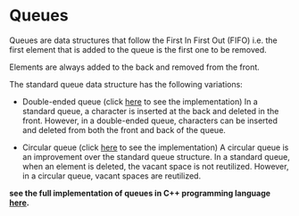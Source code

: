 # Queues

Queues are data structures that follow the First In First Out (FIFO) i.e. the first element that is added to the queue is the first one to be removed.

Elements are always added to the back and removed from the front.

The standard queue data structure has the following variations:

- Double-ended queue (click [here]() to see the implementation)
	In a standard queue, a character is inserted at the back and deleted in the front. However, in a double-ended queue, characters can be inserted and deleted from both the front and back of the queue.
	
- Circular queue (click [here]() to see the implementation)
	A circular queue is an improvement over the standard queue structure. In a standard queue, when an element is deleted, the vacant space is not reutilized. However, in a circular queue, vacant spaces are reutilized.


**see the full implementation of queues in C++ programming language [here]().**



